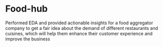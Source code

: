# Food-hub
Performed EDA and provided actionable insights for a food aggregator company to get a fair idea about the demand of different restaurants and cuisines, which will help them enhance their customer experience and improve the business
